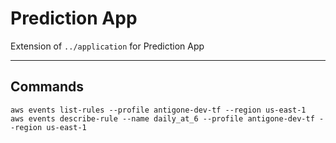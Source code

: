 # Prediction App

Extension of `../application` for Prediction App

---

## Commands

```
aws events list-rules --profile antigone-dev-tf --region us-east-1
aws events describe-rule --name daily_at_6 --profile antigone-dev-tf --region us-east-1
```
